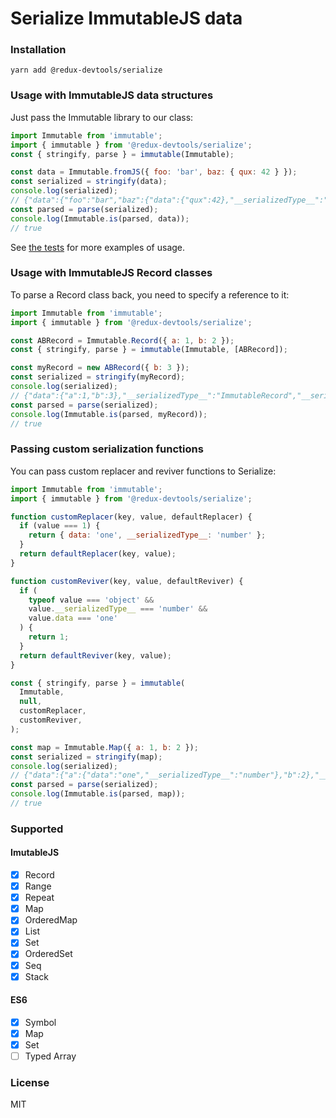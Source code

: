 # Serialize ImmutableJS data

### Installation

```
yarn add @redux-devtools/serialize
```

### Usage with ImmutableJS data structures

Just pass the Immutable library to our class:

```js
import Immutable from 'immutable';
import { immutable } from '@redux-devtools/serialize';
const { stringify, parse } = immutable(Immutable);

const data = Immutable.fromJS({ foo: 'bar', baz: { qux: 42 } });
const serialized = stringify(data);
console.log(serialized);
// {"data":{"foo":"bar","baz":{"data":{"qux":42},"__serializedType__":"ImmutableMap"}},"__serializedType__":"ImmutableMap"}
const parsed = parse(serialized);
console.log(Immutable.is(parsed, data));
// true
```

See [the tests](https://github.com/reduxjs/remote-devtools/blob/master/packages/remotedev-serialize/test/immutable.spec.js) for more examples of usage.

### Usage with ImmutableJS Record classes

To parse a Record class back, you need to specify a reference to it:

```js
import Immutable from 'immutable';
import { immutable } from '@redux-devtools/serialize';

const ABRecord = Immutable.Record({ a: 1, b: 2 });
const { stringify, parse } = immutable(Immutable, [ABRecord]);

const myRecord = new ABRecord({ b: 3 });
const serialized = stringify(myRecord);
console.log(serialized);
// {"data":{"a":1,"b":3},"__serializedType__":"ImmutableRecord","__serializedRef__":0}
const parsed = parse(serialized);
console.log(Immutable.is(parsed, myRecord));
// true
```

### Passing custom serialization functions

You can pass custom replacer and reviver functions to Serialize:

```js
import Immutable from 'immutable';
import { immutable } from '@redux-devtools/serialize';

function customReplacer(key, value, defaultReplacer) {
  if (value === 1) {
    return { data: 'one', __serializedType__: 'number' };
  }
  return defaultReplacer(key, value);
}

function customReviver(key, value, defaultReviver) {
  if (
    typeof value === 'object' &&
    value.__serializedType__ === 'number' &&
    value.data === 'one'
  ) {
    return 1;
  }
  return defaultReviver(key, value);
}

const { stringify, parse } = immutable(
  Immutable,
  null,
  customReplacer,
  customReviver,
);

const map = Immutable.Map({ a: 1, b: 2 });
const serialized = stringify(map);
console.log(serialized);
// {"data":{"a":{"data":"one","__serializedType__":"number"},"b":2},"__serializedType__":"ImmutableMap"}
const parsed = parse(serialized);
console.log(Immutable.is(parsed, map));
// true
```

### Supported

#### ImutableJS

- [x] Record
- [x] Range
- [x] Repeat
- [x] Map
- [x] OrderedMap
- [x] List
- [x] Set
- [x] OrderedSet
- [x] Seq
- [x] Stack

#### ES6

- [x] Symbol
- [x] Map
- [x] Set
- [ ] Typed Array

### License

MIT
